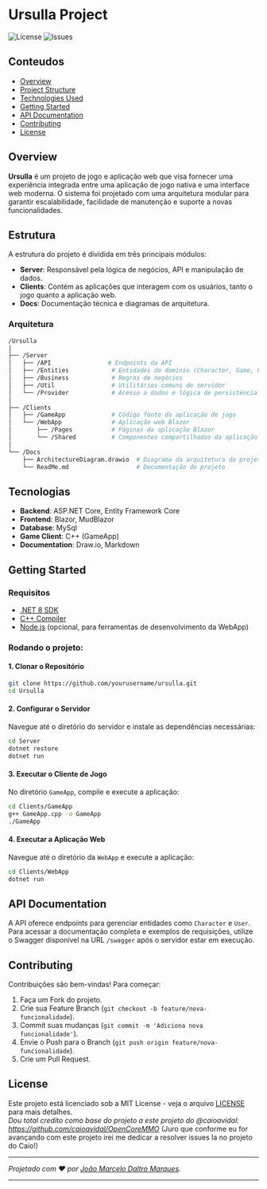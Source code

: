 
# Ursulla Project

![License](https://img.shields.io/github/license/celinhodaltro/Server-Online) ![Issues](https://img.shields.io/github/issues/celinhodaltro/Server-Online)

## Conteudos

- [Overview](#overview)
- [Project Structure](#project-structure)
- [Technologies Used](#technologies-used)
- [Getting Started](#getting-started)
- [API Documentation](#api-documentation)
- [Contributing](#contributing)
- [License](#license)

## Overview

**Ursulla** é um projeto de jogo e aplicação web que visa fornecer uma experiência integrada entre uma aplicação de jogo nativa e uma interface web moderna. O sistema foi projetado com uma arquitetura modular para garantir escalabilidade, facilidade de manutenção e suporte a novas funcionalidades.

## Estrutura

A estrutura do projeto é dividida em três principais módulos:

- **Server**: Responsável pela lógica de negócios, API e manipulação de dados.
- **Clients**: Contém as aplicações que interagem com os usuários, tanto o jogo quanto a aplicação web.
- **Docs**: Documentação técnica e diagramas de arquitetura.

### Arquitetura

```bash
/Ursulla
│
├── /Server
│   ├── /API                # Endpoints da API
│   ├── /Entities            # Entidades do domínio (Character, Game, User)
│   ├── /Business            # Regras de negócios
│   ├── /Util                # Utilitários comuns do servidor
│   └── /Provider            # Acesso a dados e lógica de persistência
│
├── /Clients
│   ├── /GameApp             # Código fonte da aplicação de jogo
│   └── /WebApp              # Aplicação web Blazor
│       ├── /Pages           # Páginas da aplicação Blazor
│       └── /Shared          # Componentes compartilhados da aplicação Blazor
│
└── /Docs
    ├── ArchitectureDiagram.drawio  # Diagrama da arquitetura do projeto
    └── ReadMe.md                   # Documentação do projeto
```


## Tecnologias

- **Backend**: ASP.NET Core, Entity Framework Core
- **Frontend**: Blazor, MudBlazor
- **Database**: MySql
- **Game Client**: C++ (GameApp)
- **Documentation**: Draw.io, Markdown

## Getting Started

### Requisitos

- [.NET 8 SDK](https://dotnet.microsoft.com/download)
- [C++ Compiler](https://gcc.gnu.org/)
- [Node.js](https://nodejs.org/en/) (opcional, para ferramentas de desenvolvimento da WebApp)

### Rodando o projeto:

#### 1. Clonar o Repositório

```bash
git clone https://github.com/yourusername/ursulla.git
cd Ursulla
```

#### 2. Configurar o Servidor

Navegue até o diretório do servidor e instale as dependências necessárias:

```bash
cd Server
dotnet restore
dotnet run
```

#### 3. Executar o Cliente de Jogo

No diretório `GameApp`, compile e execute a aplicação:

```bash
cd Clients/GameApp
g++ GameApp.cpp -o GameApp
./GameApp
```

#### 4. Executar a Aplicação Web

Navegue até o diretório da `WebApp` e execute a aplicação:

```bash
cd Clients/WebApp
dotnet run
```

## API Documentation

A API oferece endpoints para gerenciar entidades como `Character` e `User`. Para acessar a documentação completa e exemplos de requisições, utilize o Swagger disponível na URL `/swagger` após o servidor estar em execução.

## Contributing

Contribuições são bem-vindas! Para começar:

1. Faça um Fork do projeto.
2. Crie sua Feature Branch (`git checkout -b feature/nova-funcionalidade`).
3. Commit suas mudanças (`git commit -m 'Adiciona nova funcionalidade'`).
4. Envie o Push para o Branch (`git push origin feature/nova-funcionalidade`).
5. Crie um Pull Request.

## License

Este projeto está licenciado sob a MIT License - veja o arquivo [LICENSE](LICENSE) para mais detalhes.\
*Dou total credito como base do projeto a este projeto do @caioavidal: https://github.com/caioavidal/OpenCoreMMO* (Juro que conforme eu for avançando com este projeto irei me dedicar a resolver issues la no projeto do Caio!)

---

*Projetado com ❤️ por [João Marcelo Daltro Marques](https://github.com/celinhodaltro).*

---

